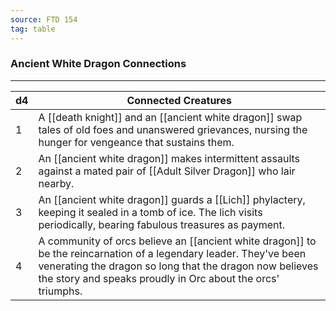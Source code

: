 ```yaml
---
source: FTD 154
tag: table
---
```


### Ancient White Dragon Connections
---
|d4|Connected Creatures|
|----|------------|
|1|A [[death knight]] and an [[ancient white dragon]] swap tales of old foes and unanswered grievances, nursing the hunger for vengeance that sustains them.|
|2|An [[ancient white dragon]] makes intermittent assaults against a mated pair of [[Adult Silver Dragon]] who lair nearby.|
|3|An [[ancient white dragon]] guards a [[Lich]] phylactery, keeping it sealed in a tomb of ice. The lich visits periodically, bearing fabulous treasures as payment.|
|4|A community of orcs believe an [[ancient white dragon]] to be the reincarnation of a legendary leader. They've been venerating the dragon so long that the dragon now believes the story and speaks proudly in Orc about the orcs' triumphs.|

